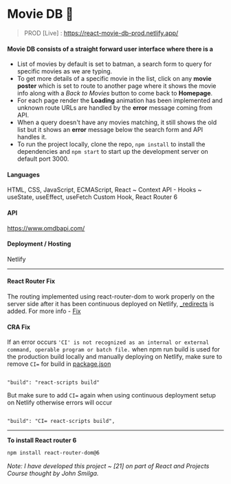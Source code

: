 # Movie DB 🎥

> PROD [Live] : https://react-movie-db-prod.netlify.app/

#### Movie DB consists of a straight forward user interface where there is a
- List of movies by default is set to batman, a search form to query for specific movies as we are typing.
- To get more details of a specific movie in the list, click on any **movie poster** which is set to route to another page where it shows the movie info along with a *Back to Movies* button to come back to **Homepage**.
- For each page render the **Loading** animation has been implemented and unknown route URLs are handled by the **error** message coming from API.
- When a query doesn't have any movies matching, it still shows the old list but it shows an **error** message below the search form and API handles it.
- To run the project locally, clone the repo, `npm install` to install the dependencies and `npm start` to start up the development server on default port 3000.

#### Languages

HTML, CSS, JavaScript, ECMAScript, React ~ Context API - Hooks ~ useState, useEffect, useFetch Custom Hook, React Router 6

#### API

https://www.omdbapi.com/

#### Deployment / Hosting

Netlify

---

#### React Router Fix

The routing implemented using react-router-dom to work properly on the server side after it has been continuous deployed on Netlify, [\_redirects](https://github.com/praveen-1995/movie-db-react-project/blob/42cea680883d356f6b9f586381b547d05f333d02/public/_redirects) is added. For more info - [Fix](https://dev.to/dance2die/page-not-found-on-netlify-with-react-router-58mc)

#### CRA Fix

If an error occurs `'CI' is not recognized as an internal or external command, operable program or batch file.` when npm run build is used for the production build locally and manually deploying on Netlify, make sure to remove `CI=` for build in [package.json](https://github.com/praveen-1995/movie-db-react-project/blob/a39c21fa36e2782539f7c660a7f513d7ca32cede/package.json)

```

"build": "react-scripts build"

```

But make sure to add `CI=` again when using continuous deployment setup on Netlify otherwise errors will occur

```

"build": "CI= react-scripts build",

```

---

**To install React router 6**

```sh
npm install react-router-dom@6
```

_Note: I have developed this project ~ [21] on part of React and Projects Course thought by John Smilga._

